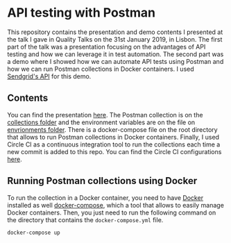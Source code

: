 # API testing with Postman
This repository contains the presentation and demo contents I presented at the talk I gave in Quality Talks on the 31st January 2019, in Lisbon.
The first part of the talk was a presentation focusing on the advantages of API testing and how we can leverage it in test automation.
The second part was a demo where I showed how we can automate API tests using Postman and how we can run Postman collections in Docker containers. I used [Sendgrid's API](https://sendgrid.com/docs/api-reference/) for this demo.

## Contents
You can find the presentation [here](./presentation/QualityTalksJanuary.pdf).
The Postman collection is on the [collections folder](./collections) and the environment variables are on the file on [envrionments folder](./environments).
There is a docker-compose file on the root directory that allows to run Postman collections in Docker containers.
Finally, I used Circle CI as a continuous integration tool to run the collections each time a new commit is added to this repo. You can find the Circle CI configurations [here](.circleci/config.yml).

## Running Postman collections using Docker
To run the collection in a Docker container, you need to have [Docker](https://www.docker.com/get-started) installed as well [docker-compose](https://docs.docker.com/compose/install/), which a tool that allows to easily manage Docker containers. Then, you just need to run the following command on the directory that contains the `docker-compose.yml` file.
```
docker-compose up
```